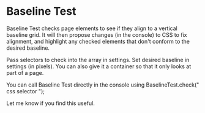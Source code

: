 Baseline Test
===============

Baseline Test checks page elements to see if they align to a vertical baseline grid.
It will then propose changes (in the console) to CSS to fix alignment,
and highlight any checked elements that don't conform to the desired baseline.

Pass selectors to check into the array in settings.
Set desired baseline in settings (in pixels).
You can also give it a container so that it only looks at part of a page.

You can call Baseline Test directly in the console using BaselineTest.check(" css selector ");

Let me know if you find this useful.